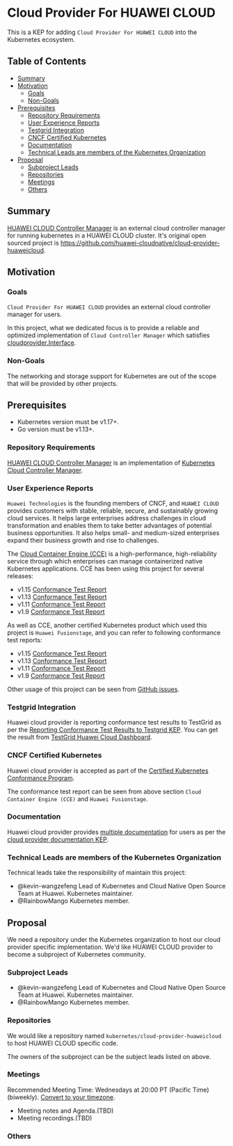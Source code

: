 # Cloud Provider For HUAWEI CLOUD

This is a KEP for adding `Cloud Provider For HUAWEI CLOUD` into the Kubernetes ecosystem.

## Table of Contents

<!-- toc -->
- [Summary](#summary)
- [Motivation](#motivation)
  - [Goals](#goals)
  - [Non-Goals](#non-goals)
- [Prerequisites](#prerequisites)
  - [Repository Requirements](#repository-requirements)
  - [User Experience Reports](#user-experience-reports)
  - [Testgrid Integration](#testgrid-integration)
  - [CNCF Certified Kubernetes](#cncf-certified-kubernetes)
  - [Documentation](#documentation)
  - [Technical Leads are members of the Kubernetes Organization](#technical-leads-are-members-of-the-kubernetes-organization)
- [Proposal](#proposal)
  - [Subproject Leads](#subproject-leads)
  - [Repositories](#repositories)
  - [Meetings](#meetings)
  - [Others](#others)
<!-- /toc -->

## Summary

[HUAWEI CLOUD Controller Manager](https://github.com/huawei-cloudnative/cloud-provider-huaweicloud) is an external cloud 
controller manager for running kubernetes in a HUAWEI CLOUD cluster. It's original open sourced project is https://github.com/huawei-cloudnative/cloud-provider-huaweicloud.


## Motivation

### Goals

`Cloud Provider For HUAWEI CLOUD` provides an external cloud controller manager for users.

In this project, what we dedicated focus is to provide a reliable and optimized implementation of `Cloud Controller Manager` 
which satisfies [cloudprovider.Interface](https://github.com/kubernetes/kubernetes/blob/919871e86aebf9e0a640a730d01957075d3a29be/staging/src/k8s.io/cloud-provider/cloud.go#L43).

### Non-Goals

The networking and storage support for Kubernetes are out of the scope that will be provided by other projects.

## Prerequisites

- Kubernetes version must be v1.17+.
- Go version must be v1.13+.

### Repository Requirements

[HUAWEI CLOUD Controller Manager](https://github.com/huawei-cloudnative/cloud-provider-huaweicloud) is an implementation of
[Kubernetes Cloud Controller Manager](https://kubernetes.io/docs/tasks/administer-cluster/running-cloud-controller/). 

### User Experience Reports

`Huawei Technologies` is the founding members of CNCF, and `HUAWEI CLOUD` provides customers with stable, reliable, 
secure, and sustainably growing cloud services. It helps large enterprises address challenges in cloud transformation 
and enables them to take better advantages of potential business opportunities. 
It also helps small- and medium-sized enterprises expand their business growth and rise to challenges. 

The [Cloud Container Engine (CCE)](https://www.huaweicloud.com/en-us/product/cce.html) is a high-performance, 
high-reliability service through which enterprises can manage containerized native Kubernetes applications. 
CCE has been using this project for several releases:
- v1.15 [Conformance Test Report](https://github.com/cncf/k8s-conformance/tree/843ee84d40962baa07cab9e59a19abe7f778b6b0/v1.15/huawei-cce)
- v1.13 [Conformance Test Report](https://github.com/cncf/k8s-conformance/tree/843ee84d40962baa07cab9e59a19abe7f778b6b0/v1.13/huawei-cce)
- v1.11 [Conformance Test Report](https://github.com/cncf/k8s-conformance/tree/843ee84d40962baa07cab9e59a19abe7f778b6b0/v1.11/huawei-cce)
- v1.9 [Conformance Test Report](https://github.com/cncf/k8s-conformance/tree/843ee84d40962baa07cab9e59a19abe7f778b6b0/v1.9/huawei-cce)

As well as CCE, another certified Kubernetes product which used this project is `Huawei Fusionstage`, and you can refer to 
following conformance test reports:
- v1.15 [Conformance Test Report](https://github.com/cncf/k8s-conformance/tree/843ee84d40962baa07cab9e59a19abe7f778b6b0/v1.15/huawei-fusionstage)
- v1.13 [Conformance Test Report](https://github.com/cncf/k8s-conformance/tree/843ee84d40962baa07cab9e59a19abe7f778b6b0/v1.13/huawei-fusionstage)
- v1.11 [Conformance Test Report](https://github.com/cncf/k8s-conformance/tree/843ee84d40962baa07cab9e59a19abe7f778b6b0/v1.11/huawei-fusionstage)
- v1.9  [Conformance Test Report](https://github.com/cncf/k8s-conformance/tree/843ee84d40962baa07cab9e59a19abe7f778b6b0/v1.9/huawei-fusionstage)

Other usage of this project can be seen from [GitHub issues](https://github.com/huawei-cloudnative/cloud-provider-huaweicloud/issues).

### Testgrid Integration

Huawei cloud provider is reporting conformance test results to TestGrid as per the [Reporting Conformance Test Results to Testgrid KEP](https://github.com/kubernetes/enhancements/blob/6427a0becff459815e0e41f72f65ab5f3b8e9c6d/keps/sig-cloud-provider/0018-testgrid-conformance-e2e.md).
You can get the result from [TestGrid Huawei Cloud Dashboard](https://testgrid.k8s.io/conformance-cloud-provider-huaweicloud). 

### CNCF Certified Kubernetes

Huawei cloud provider is accepted as part of the [Certified Kubernetes Conformance Program](https://github.com/cncf/k8s-conformance).

The conformance test report can be seen from above section `Cloud Container Engine (CCE)` and `Huawei Fusionstage`. 

### Documentation

Huawei cloud provider provides [multiple documentation](https://github.com/huawei-cloudnative/cloud-provider-huaweicloud/tree/70a268bb38183a09b14e3711699d7170a21d317e/docs) for users as per the [cloud provider documentation KEP](https://github.com/kubernetes/enhancements/blob/6427a0becff459815e0e41f72f65ab5f3b8e9c6d/keps/sig-cloud-provider/20180731-cloud-provider-docs.md).

### Technical Leads are members of the Kubernetes Organization

Technical leads take the responsibility of maintain this project:
- @kevin-wangzefeng Lead of Kubernetes and Cloud Native Open Source Team at Huawei. Kubernetes maintainer.
- @RainbowMango Kubernetes member.

## Proposal

We need a repository under the Kubernetes organization to host our cloud provider specific implementation.
We'd like HUAWEI CLOUD provider to become a subproject of Kubernetes community. 

### Subproject Leads

- @kevin-wangzefeng Lead of Kubernetes and Cloud Native Open Source Team at Huawei. Kubernetes maintainer.
- @RainbowMango Kubernetes member.

### Repositories

We would like a repository named `kubernetes/cloud-provider-huaweicloud` to host HUAWEI CLOUD specific code.

The owners of the subproject can be the subject leads listed on above.

### Meetings

Recommended Meeting Time: Wednesdays at 20:00 PT (Pacific Time) (biweekly). [Convert to your timezone](http://www.thetimezoneconverter.com/?t=20:00&tz=PT%20%28Pacific%20Time%29).
- Meeting notes and Agenda.(TBD)
- Meeting recordings.(TBD)

### Others
